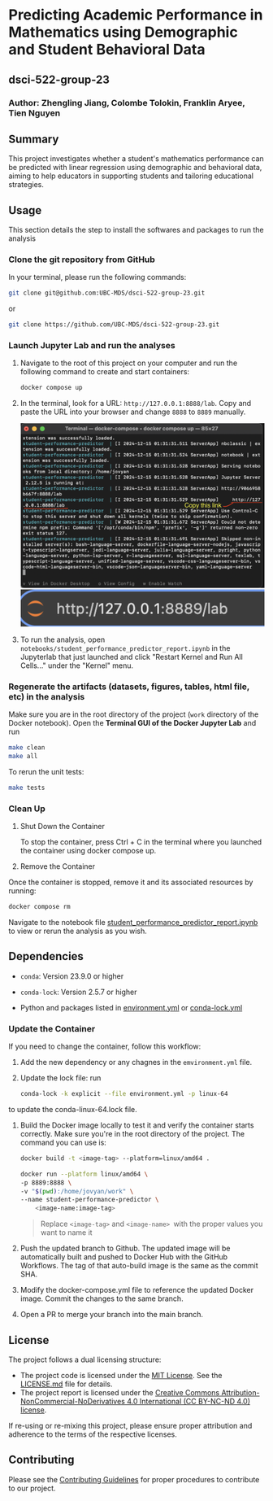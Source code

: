 # Predicting Academic Performance in Mathematics using Demographic and Student Behavioral Data

## dsci-522-group-23

### Author: Zhengling Jiang, Colombe Tolokin, Franklin Aryee, Tien Nguyen

## Summary

This project investigates whether a student's mathematics performance can be predicted with linear regression using demographic and behavioral data, aiming to help educators in supporting students and tailoring educational strategies.

## Usage

This section details the step to install the softwares and packages to run the analysis

### Clone the git repository from GitHub

In your terminal, please run the following commands:

```bash
git clone git@github.com:UBC-MDS/dsci-522-group-23.git
```

or 

```bash
git clone https://github.com/UBC-MDS/dsci-522-group-23.git
```

### Launch Jupyter Lab and run the analyses

1. Navigate to the root of this project on your computer and run the following command to create and start containers:

     ```bash
    docker compose up
    ```

2. In the terminal, look for a URL: `http://127.0.0.1:8888/lab`. Copy and paste the URL into your browser and change `8888` to `8889` manually.

   <img src="img/example_usage.png" alt="Example Usage" width="500">
   
   <img src="img/example2.png" alt="Example2" width="500">

4. To run the analysis, open `notebooks/student_performance_predictor_report.ipynb` in the Jupyterlab that just launched and click "Restart Kernel and Run All Cells..." under the "Kernel" menu.

### Regenerate the artifacts (datasets, figures, tables, html file, etc) in the analysis

Make sure you are in the root directory of the project (`work` directory of the Docker notebook). Open the **Terminal GUI of the Docker Jupyter Lab** and run

```bash
make clean
make all
```

To rerun the unit tests:

```bash
make tests
```

### Clean Up

1. Shut Down the Container

    To stop the container, press Ctrl + C in the terminal where you launched the container using docker compose up.

2. Remove the Container

Once the container is stopped, remove it and its associated resources by running:

 ```bash
 docker compose rm
 ```

Navigate to the notebook file [student_performance_predictor_report.ipynb](notebooks/student_performance_predictor_report.ipynb) to view or rerun the analysis as you wish.

## Dependencies

- `conda`: Version 23.9.0 or higher

- `conda-lock`: Version 2.5.7 or higher

- Python and packages listed in [environment.yml](environment.yml) or [conda-lock.yml](conda-lock.yml)

### Update the Container

If you need to change the container, follow this workflow:

1. Add the new dependency or any chagnes in the `emvironment.yml` file.

2. Update the lock file: run

    ```bash
    conda-lock -k explicit --file environment.yml -p linux-64 
    ```

to update the conda-linux-64.lock file.

1. Build the Docker image locally to test it and verify the container starts correctly. Make sure you're in the root directory of the project. The command you can use is:

    ```bash
    docker build -t <image-tag> --platform=linux/amd64 .
    ```

    ```bash
    docker run --platform linux/amd64 \
    -p 8889:8888 \
    -v "$(pwd):/home/jovyan/work" \
    --name student-performance-predictor \
        <image-name:image-tag>
    ```

    > Replace `<image-tag>` and `<image-name> `with the proper values you want to name it

1. Push the updated branch to Github. The updated image will be automatically built and pushed to Docker Hub with the GitHub Workflows. The tag of that auto-build image is the same as the commit SHA.
1. Modify the docker-compose.yml file to reference the updated Docker image. Commit the changes to the same branch.
1. Open a PR to merge your branch into the main branch.

## License

The project follows a dual licensing structure:

- The project code is licensed under the [MIT License](https://opensource.org/license/MIT). See the [LICENSE.md](https://github.com/UBC-MDS/dsci-522-group-23/blob/main/LICENSE.md) file for details.
- The project report is licensed under the [Creative Commons Attribution-NonCommercial-NoDerivatives 4.0 International (CC BY-NC-ND 4.0) license](https://creativecommons.org/licenses/by-nc-nd/4.0/).

If re-using or re-mixing this project, please ensure proper attribution and adherence to the terms of the respective licenses.

## Contributing

Please see the [Contributing Guidelines](CONTRIBUTING.md) for proper procedures to contribute to our project.
